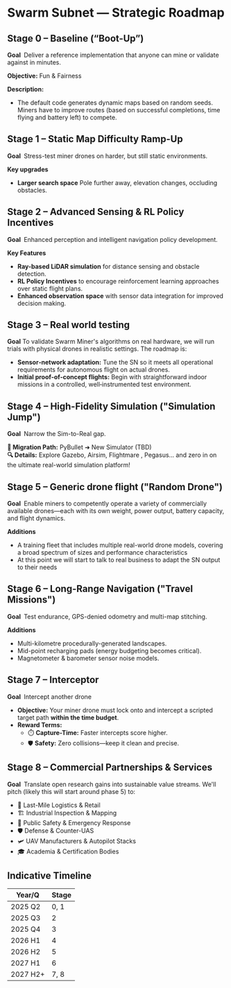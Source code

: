 # Swarm Subnet — Strategic Roadmap

## Stage 0 – Baseline (“Boot-Up”)
**Goal** Deliver a reference implementation that anyone can mine or validate against in minutes.

**Objective:** Fun & Fairness  

**Description:**  
- The default code generates dynamic maps based on random seeds. Miners have to improve routes (based on successful completions, time flying and battery left) to compete.

## Stage 1 – Static Map Difficulty Ramp-Up
**Goal** Stress-test miner drones on harder, but still static environments.

**Key upgrades**  
- **Larger search space** Pole further away, elevation changes, occluding obstacles. 

## Stage 2 – Advanced Sensing & RL Policy Incentives
**Goal** Enhanced perception and intelligent navigation policy development.

**Key Features**  
- **Ray-based LiDAR simulation** for distance sensing and obstacle detection.  
- **RL Policy Incentives** to encourage reinforcement learning approaches over static flight plans.  
- **Enhanced observation space** with sensor data integration for improved decision making.

## Stage 3 – Real world testing
**Goal** To validate Swarm Miner's algorithms on real hardware, we will run trials with physical drones in realistic settings. The roadmap is:

- **Sensor‑network adaptation:** Tune the SN so it meets all operational requirements for autonomous flight on actual drones.
- **Initial proof‑of‑concept flights:** Begin with straightforward indoor missions in a controlled, well‑instrumented test environment.

## Stage 4 – High-Fidelity Simulation ("Simulation Jump")
**Goal** Narrow the Sim-to-Real gap.

**🚀 Migration Path:** PyBullet ➜ New Simulator (TBD)  
**🔍 Details:** Explore Gazebo, Airsim, Flightmare , Pegasus… and zero in on the ultimate real-world simulation platform!  

## Stage 5 – Generic drone flight ("Random Drone")
**Goal** Enable miners to competently operate a variety of commercially available drones—each with its own weight, power output, battery capacity, and flight dynamics.

**Additions**  
- A training fleet that includes multiple real-world drone models, covering a broad spectrum of sizes and performance characteristics
- At this point we will start to talk to real business to adapt the SN output to their needs  

## Stage 6 – Long-Range Navigation ("Travel Missions")
**Goal** Test endurance, GPS-denied odometry and multi-map stitching.

**Additions**  
- Multi-kilometre procedurally-generated landscapes.  
- Mid-point recharging pads (energy budgeting becomes critical).  
- Magnetometer & barometer sensor noise models.

## Stage 7 – Interceptor
**Goal** Intercept another drone 

- **Objective:** Your miner drone must lock onto and intercept a scripted target path **within the time budget**.  
- **Reward Terms:**  
  - ⏱️ **Capture-Time:** Faster intercepts score higher.  
  - 🛡️ **Safety:** Zero collisions—keep it clean and precise.  


## Stage 8 – Commercial Partnerships & Services
**Goal** Translate open research gains into sustainable value streams. We'll pitch (likely this will start around phase 5) to:

- 🚚 Last-Mile Logistics & Retail  
- 🏗 Industrial Inspection & Mapping  
- 🚒 Public Safety & Emergency Response  
- 🛡 Defense & Counter-UAS  
- 🛩 UAV Manufacturers & Autopilot Stacks  
- 🎓 Academia & Certification Bodies  


## Indicative Timeline
| Year/Q   | Stage            |
|----------|------------------|
| 2025 Q2  | 0, 1             |
| 2025 Q3  | 2                |
| 2025 Q4  | 3                |
| 2026 H1  | 4                |
| 2026 H2  | 5                |
| 2027 H1  | 6                |
| 2027 H2+ | 7, 8                |

